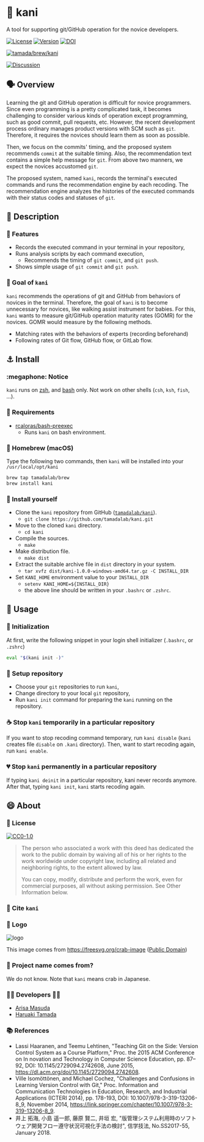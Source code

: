 # :crab: kani

A tool for supporting git/GitHub operation for the novice developers.

[![License](https://img.shields.io/badge/License-CC0--1.0-blue?logo=spdx)](https://creativecommons.org/publicdomain/zero/1.0/)
[![Version](https://img.shields.io/badge/Version-1.0.0-blue.svg)](https://github.com/tamadalab/kani/releases/tag/v1.0.0)
[![DOI](https://zenodo.org/badge/285447906.svg)](https://zenodo.org/badge/latestdoi/285447906)

[![tamada/brew/kani](https://img.shields.io/badge/Homebrew-tamadalab%2Fbrew%2Fkani-green?logo=homebrew)](https://github.com/tamadalab/homebrew-brew)

[![Discussion](https://img.shields.io/badge/GitHub-Discussion-orange?logo=GitHub)](https://github.com/tamadalab/kani/discussions)

## :speaking_head: Overview

Learning the git and GitHub operation is difficult for novice programmers.
Since even programming is a pretty complicated task, it becomes challenging to consider various kinds of operation except programming, such as good commit, pull requests, etc.
However, the recent development process ordinary manages product versions with SCM such as `git`.
Therefore, it requires the novices should learn them as soon as possible.

Then, we focus on the commits' timing, and the proposed system recommends `commit` at the suitable timing.
Also, the recommendation text contains a simple help message for `git`.
From above two manners, we expect the novices accustomed `git`.

The proposed system, named `kani`, records the terminal's executed commands and runs the recommendation engine by each recoding.
The recommendation engine analyzes the histories of the executed commands with their status codes and statuses of `git`.

## :speech_balloon: Description

### :wind_chime: Features

* Records the executed command in your terminal in your repository,
* Runs analysis scripts by each command execution,
    * Recommends the timing of `git commit`, and `git push`.
* Shows simple usage of `git commit` and `git push`.

### :checkered_flag: Goal of `kani`

`kani` recommends the operations of git and GitHub from behaviors of novices in the terminal.
Therefore, the goal of `kani` is to become unnecessary for novices, like walking assist instrument for babies.
For this, `kani` wants to measure git/GitHub operation maturity rates (GOMR) for the novices.
GOMR would measure by the following methods.

* Matching rates with the behaviors of experts (recording beforehand)
* Following rates of Git flow, GitHub flow, or GitLab flow.


## :anchor: Install

### :megaphone: Notice

`kani` runs on [zsh](https://www.zsh.org/), and [bash](https://www.gnu.org/software/bash/) only.
Not work on other shells (`csh`, `ksh`, `fish`, ...).

### :pushpin: Requirements

* [rcaloras/bash-preexec](https://github.com/rcaloras/bash-preexec)
    * Runs `kani` on bash environment.

### :beer: Homebrew (macOS)

Type the following two commands, then `kani` will be installed into your `/usr/local/opt/kani`

```sh
brew tap tamadalab/brew
brew install kani
```

### :muscle: Install yourself

* Clone the `kani` repository from GitHub ([`tamadalab/kani`](https://github.com/tamadalab/kani)).
    * `git clone https://github.com/tamadalab/kani.git`
* Move to the cloned `kani` directory.
    * `cd kani`
* Compile the sources.
    * `make`
* Make distribution file.
    * `make dist`
* Extract the suitable archive file in `dist` directory in your system.
    * `tar xvfz dist/kani-1.0.0-windows-amd64.tar.gz -C INSTALL_DIR`
* Set `KANI_HOME` environment value to your `INSTALL_DIR`
    * `setenv KANI_HOME=${INSTALL_DIR}`
    * the above line should be written in your `.bashrc` or `.zshrc`.

## :runner: Usage

### :shoe: Initialization

At first, write the following snippet in your login shell initializer (`.bashrc`, or `.zshrc`)

```sh
eval "$(kani init -)"
```

### :running_shirt_with_sash: Setup repository

* Choose your `git` repositories to run `kani`,
* Change directory to your local `git` repository,
* Run `kani init` command for preparing the `kani` running on the repository.

### :coffee: Stop `kani` temporarily in a particular repository

If you want to stop recoding command temporary, run `kani disable` (`kani` creates file `disable` on `.kani` directory).
Then, want to start recoding again, run `kani enable`.

### :broken_heart: Stop `kani`  permanently in a particular repository

If typing `kani deinit` in a particular repository, kani never records anymore.
After that, typing `kani init`, `kani` starts recoding again.

## :smile: About

### :scroll: License

[![CC0-1.0](https://img.shields.io/badge/License-CC0--1.0-blue?logo=spdx)](https://creativecommons.org/publicdomain/zero/1.0/)

> The person who associated a work with this deed has dedicated the work to the public domain by waiving all of his or her rights to the work worldwide under copyright law, including all related and neighboring rights, to the extent allowed by law.
>
> You can copy, modify, distribute and perform the work, even for commercial purposes, all without asking permission. See Other Information below.

### :page_with_curl: Cite `kani`



### :jack_o_lantern: Logo

![logo](https://tamadalab.github.io/kani/images/kani.png)

This image comes from https://freesvg.org/crab-image ([Public Domain](https://creativecommons.org/licenses/publicdomain/))

### :name_badge: Project name comes from?

We do not know.
Note that `kani` means crab in Japanese.

### :man_office_worker: Developers :woman_office_worker:

* [Arisa Masuda](https://github.com/ma-sa321)
* [Haruaki Tamada](https://github.com/tamada)

### :books: References

* Lassi Haaranen, and Teemu Lehtinen, "Teaching Git on the Side: Version Control System as a Course Platform," Proc. the 2015 ACM Conference on In novation and Technology in Computer Science Education, pp. 87–92, DOI: 10.1145/2729094.2742608, June 2015, https://dl.acm.org/doi/10.1145/2729094.2742608.
* Ville Isomöttönen, and Michael Cochez, "Challenges and Confusions in Learning Version Control with Git," Proc. Information and Communication Technologies in Education, Research, and Industrial Applications (ICTERI 2014), pp. 178-193, DOI: 10.1007/978-3-319-13206-8_9, November 2014, https://link.springer.com/chapter/10.1007/978-3-319-13206-8_9.
* 井上 拓海, 小島 遥一郎, 藤原 賢二, 井垣 宏, "版管理システム利用時のソフトウェア開発フロー遵守状況可視化手法の検討", 信学技法, No.SS2017-55, January 2018.
